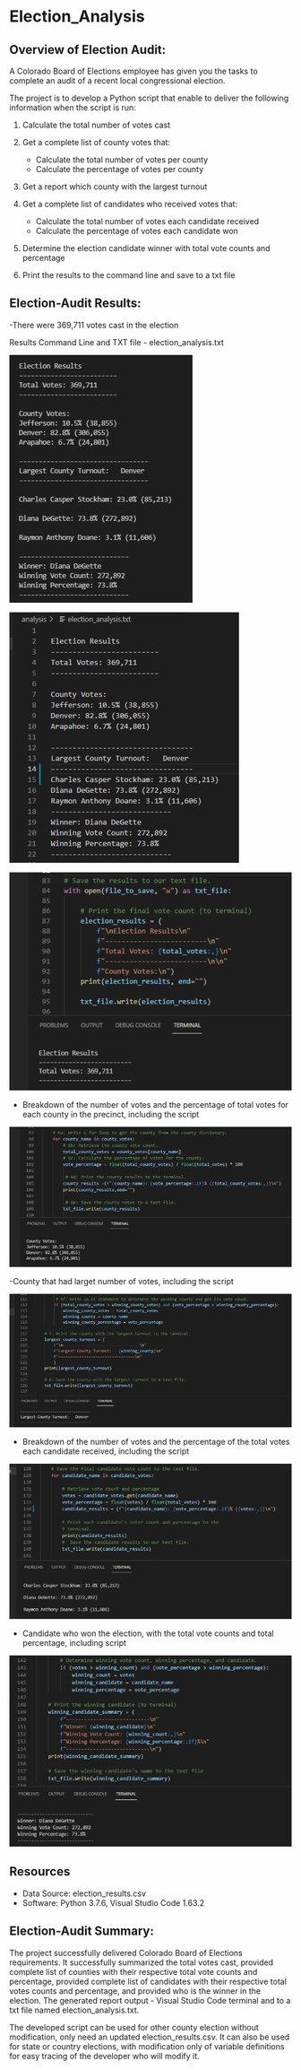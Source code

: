 # Election_Analysis

## Overview of Election Audit: 

A Colorado Board of Elections employee has given you the tasks to complete an audit of a recent local congressional election.

The project is to develop a Python script that enable to deliver the following information when the script is run:

   1. Calculate the total number of votes cast

   2. Get a complete list of county votes that:
        - Calculate the total number of votes per county
        - Calculate the percentage of votes per county

   3. Get a report which county with the largest turnout 

   4. Get a complete list of candidates who received votes that: 
        - Calculate the total number of votes each candidate received
        - Calculate the percentage of votes each candidate won

   5. Determine the election candidate winner with total vote counts and percentage

   6. Print the results to the command line and save to a txt file


## Election-Audit Results:

-There were 369,711 votes cast in the election 

Results Command Line and TXT file - election_analysis.txt

![PyPoll_Challenge_Terminal_Output.png](https://github.com/OPahunang/Election_Analysis/blob/main/Resources/PyPoll_Challenge_Terminal_Output.png)

![PyPoll_Challenge_TXT_File_Output.png](https://github.com/OPahunang/Election_Analysis/blob/main/Resources/PyPoll_Challenge_TXT_File_Output.png)

![Total_Votes_Count.png](https://github.com/OPahunang/Election_Analysis/blob/main/Resources/Total_Votes_Count.png)


- Breakdown of the number of votes and the percentage of total votes for each county in the precinct, including the script

![County_votes_percentage.png](https://github.com/OPahunang/Election_Analysis/blob/main/Resources/County_votes_percentage.png)


-County that had larget number of votes, including the script

![Largest_County_Turnout.png](https://github.com/OPahunang/Election_Analysis/blob/main/Resources/Largest_County_Turnout.png)


- Breakdown of the number of votes and the percentage of the total votes each candidate received, including the script

![Candidate_votes_percentage.png](https://github.com/OPahunang/Election_Analysis/blob/main/Resources/Candidate_votes_percentage.png)


- Candidate who won the election, with the total vote counts and total percentage, including script

![Winner_Candidate_vote_and_percentage.png](https://github.com/OPahunang/Election_Analysis/blob/main/Resources/Winner_Candidate_vote_and_percentage.png)


## Resources
- Data Source: election_results.csv
- Software: Python 3.7.6, Visual Studio Code 1.63.2


## Election-Audit Summary:
The project successfully delivered Colorado Board of Elections requirements. It successfully summarized the total votes cast, provided complete list of counties with their respective total vote counts and percentage, provided complete list of candidates with their respective total votes counts and percentage, and provided who is the winner in the election. The generated report output - Visual Studio Code terminal and to a txt file named election_analysis.txt.

The developed script can be used for other county election without modification, only need an updated election_results.csv. It can also be used for state or country elections, with modification only of variable definitions for easy tracing of the developer who will modify it.
